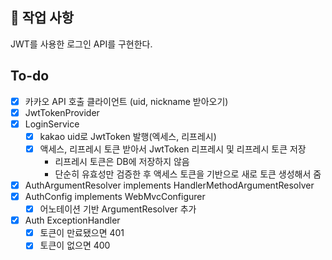 ## 📑 작업 사항

JWT를 사용한 로그인 API를 구현한다.

## To-do

- [x] 카카오 API 호출 클라이언트 (uid, nickname 받아오기)
- [x] JwtTokenProvider
- [x] LoginService
    - [x] kakao uid로 JwtToken 발행(엑세스, 리프레시)
    - [x] 액세스, 리프레시 토큰 받아서 JwtToken 리프레시 및 리프레시 토큰 저장
        - 리프레시 토큰은 DB에 저장하지 않음
        - 단순히 유효성만 검증한 후 액세스 토큰을 기반으로 새로 토큰 생성해서 줌
- [x] AuthArgumentResolver implements HandlerMethodArgumentResolver
- [x] AuthConfig implements WebMvcConfigurer
    - [x] 어노테이션 기반 ArgumentResolver 추가
- [x] Auth ExceptionHandler
    - [x] 토큰이 만료됐으면 401
    - [x] 토큰이 없으면 400
